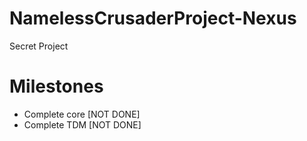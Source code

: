 # NamelessCrusaderProject-Nexus
Secret Project

# Milestones
- Complete core [NOT DONE]
- Complete TDM  [NOT DONE]
